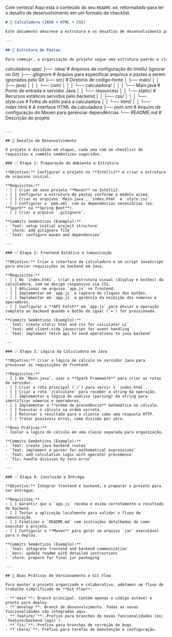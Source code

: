 Com certeza\! Aqui está o conteúdo do seu `README.md`, reformatado para ter o desafio de desenvolvimento em um formato de checklist.

```markdown
# 🧮 Calculadora (JAVA + HTML + CSS)

Este documento descreve a estrutura e os desafios de desenvolvimento para a construção de uma calculadora web simples. O objetivo é criar uma aplicação onde a interface é feita com **HTML** e **CSS**, e toda a lógica de cálculo é processada no **backend Java**.

---

## 📁 Estrutura de Pastas

Para começar, a organização do projeto segue uma estrutura padrão e clara para facilitar a manutenção e escalabilidade.

```

calculadora-app/
├── .idea/                 \# Arquivos de configuração do IntelliJ (ignorar no Git)
├── .gitignore             \# Arquivo para especificar arquivos e pastas a serem ignorados pelo Git
├── src/                   \# Diretório de código-fonte
│   ├── main/
│   │   ├── java/
│   │   │   └── com/
│   │   │       └── calculadora/
│   │   │           └── Main.java  \# Ponto de entrada e servidor Java
│   │   └── resources/
│   │       └── static/            \# Recursos estáticos servidos pelo backend
│   │           ├── css/
│   │           │   └── style.css  \# Folha de estilo para a calculadora
│   │           └── html/
│   │               └── index.html \# A interface HTML da calculadora
├── pom.xml                \# Arquivo de configuração do Maven para gerenciar dependências
└── README.md              \# Descrição do projeto

```

---

## 🚧 Desafio de Desenvolvimento

O projeto é dividido em etapas, cada uma com um checklist de requisitos e commits semânticos sugeridos.

### ✅ Etapa 1: Preparação do Ambiente e Estrutura

**Objetivo:** Configurar o projeto no **IntelliJ** e criar a estrutura de arquivos inicial.

**Requisitos:**
- [ ] Criar um novo projeto **Maven** no IntelliJ.
- [ ] Configurar a estrutura de pastas conforme o modelo acima.
- [ ] Criar os arquivos `Main.java`, `index.html` e `style.css`.
- [ ] Configurar o `pom.xml` com as dependências necessárias (ex: **Spark** ou **Spring Boot**).
- [ ] Criar o arquivo `.gitignore`.

**Commits Semânticos (Exemplo):**
- `feat: setup initial project structure`
- `chore: add gitignore file`
- `feat: configure maven and dependencies`

---

### ✅ Etapa 2: Frontend Estático e Comunicação

**Objetivo:** Criar a interface da calculadora e um script JavaScript para enviar requisições ao backend em Java.

**Requisitos:**
- [ ] No `index.html`, criar a estrutura visual (display e botões) da calculadora, com um design responsivo via CSS.
- [ ] Adicionar um arquivo `app.js` no frontend.
- [ ] Implementar em `app.js` a captura de cliques dos botões.
- [ ] Implementar em `app.js` a gerência da exibição dos números e operadores.
- [ ] Configurar a **API Fetch** em `app.js` para enviar a operação completa ao backend quando o botão de igual (`=`) for pressionado.

**Commits Semânticos (Exemplo):**
- `feat: create static html and css for calculator ui`
- `feat: add client-side javascript for event handling`
- `feat: implement fetch api to send operations to java backend`

---

### ✅ Etapa 3: Lógica da Calculadora em Java

**Objetivo:** Criar a lógica de cálculo no servidor Java para processar as requisições do frontend.

**Requisitos:**
- [ ] Em `Main.java`, usar o **Spark Framework** para criar as rotas do servidor.
- [ ] Criar a rota principal (`/`) para servir o `index.html`.
- [ ] Criar a rota `/calculate` para receber a string da operação.
- [ ] Implementar a lógica de análise (parsing) da string para identificar números e operadores.
- [ ] Implementar a **ordem de precedência** matemática no cálculo.
- [ ] Executar o cálculo na ordem correta.
- [ ] Retornar o resultado para o cliente como uma resposta HTTP.
- [ ] Tratar possíveis erros, como divisão por zero.

**Boas Práticas:**
- Isolar a lógica de cálculo em uma classe separada para organização.

**Commits Semânticos (Exemplo):**
- `feat: create java backend routes`
- `feat: implement a parser for mathematical expressions`
- `feat: add calculation logic with operator precedence`
- `fix: handle division by zero error`

---

### ✅ Etapa 4: Conclusão e Entrega

**Objetivo:** Integrar frontend e backend, e preparar o projeto para ser entregue.

**Requisitos:**
- [ ] Garantir que o `app.js` receba e exiba corretamente o resultado do backend.
- [ ] Testar a aplicação localmente para validar o fluxo de comunicação.
- [ ] Finalizar o `README.md` com instruções detalhadas de como executar o projeto.
- [ ] Configurar o **Maven** para gerar um arquivo `jar` executável para o deploy.

**Commits Semânticos (Exemplo):**
- `feat: integrate frontend and backend communication`
- `docs: update readme with detailed instructions`
- `chore: prepare for final jar packaging`

---

## 🌳 Boas Práticas de Versionamento e Git Flow

Para manter o projeto organizado e colaborativo, adotamos um fluxo de trabalho simplificado de **Git Flow**:

- **`main`**: Branch principal. Contém apenas o código estável e pronto para deploy.
- **`develop`**: Branch de desenvolvimento. Todas as novas funcionalidades são integradas aqui.
- **`feature/`**: Prefixo para branches de novas funcionalidades (ex: `feature/backend-logic`).
- **`fix/`**: Prefixo para branches de correção de bugs.
- **`chore/`**: Prefixo para tarefas de manutenção e configuração.
```